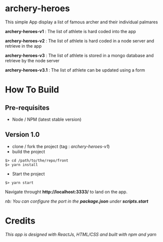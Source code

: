 # archery-heroes 

This simple App display a list of famous archer and their individual palmares 

**archery-heroes-v1** : The list of athlete is hard coded into the app

**archery-heroes-v2** : The list of athlete is hard coded in a node server and retrieve in the app

**archery-heroes-v3** : The list of athlete is stored in a mongo database and retrieve by the node server

**archery-heroes-v3.1** : The list of athlete can be updated using a form


# How To Build

## Pre-requisites
* Node / NPM (latest stable version)

## Version 1.0

* clone / fork the project (tag : *archery-heroes-v1*)
* build the project
```
$> cd /path/to/the/repo/front
$> yarn install
```
* Start the project
```
$> yarn start
```

Navigate throught **http://localhost:3333/** to land on the app.

*nb: You can configure the port in the **package.json** under **scripts.start***

# Credits

*This app is designed with ReactJs, HTML/CSS and built with npm and yarn*


